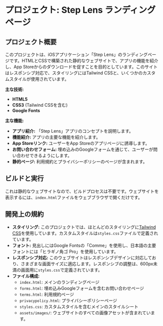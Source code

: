 # プロジェクト: Step Lens ランディングページ

## プロジェクト概要

このプロジェクトは、iOSアプリケーション「Step Lens」のランディングページです。HTMLとCSSで構築された静的なウェブサイトで、アプリの機能を紹介し、App Storeからのダウンロードを促すことを目的としています。このサイトはレスポンシブ対応で、スタイリングにはTailwind CSSと、いくつかのカスタムスタイルが使用されています。

**主な技術:**

*   **HTML5**
*   **CSS3** (Tailwind CSSを含む)
*   **Google Fonts**

**主な機能:**

*   **アプリ紹介:** 「Step Lens」アプリのコンセプトを説明します。
*   **機能紹介:** アプリの主要な機能を紹介します。
*   **App Storeリンク:** ユーザーをApp Storeのアプリページに誘導します。
*   **お問い合わせフォーム:** 埋め込みのGoogleフォームを通じて、ユーザーが問い合わせできるようにします。
*   **静的ページ:** 利用規約とプライバシーポリシーのページが含まれます。

## ビルドと実行

これは静的なウェブサイトなので、ビルドプロセスは不要です。ウェブサイトを表示するには、`index.html`ファイルをウェブブラウザで開くだけです。

## 開発上の規約

*   **スタイリング:** このプロジェクトでは、ほとんどのスタイリングに[Tailwind CSS](https://tailwindcss.com/)を使用しています。カスタムスタイルは`styles.css`ファイルで定義されています。
*   **フォント:** 見出しにはGoogle Fontsの「Comme」を使用し、日本語の主要フォントには「ヒラギノ角ゴ Pro」を使用しています。
*   **レスポンシブ対応:** このウェブサイトはレスポンシブデザインに対応しており、さまざまな画面サイズに適応します。レスポンシブの調整は、600px未満の画面用に`styles.css`で定義されています。
*   **ファイル構成:**
    *   `index.html`: メインのランディングページ
    *   `forms.html`: 埋め込みGoogleフォームを含むお問い合わせページ
    *   `terms.html`: 利用規約ページ
    *   `privacypolicy.html`: プライバシーポリシーページ
    *   `styles.css`: カスタムスタイルを含むメインのスタイルシート
    *   `assets/images/`: ウェブサイトのすべての画像アセットが含まれています。